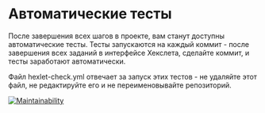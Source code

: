 # Автоматические тесты

После завершения всех шагов в проекте, вам станут доступны автоматические тесты. Тесты запускаются на каждый коммит - после завершения всех заданий в интерфейсе Хекслета, сделайте коммит, и тесты заработают автоматически.

Файл hexlet-check.yml отвечает за запуск этих тестов - не удаляйте этот файл, не редактируйте его и не переименовывайте репозиторий.

[![Maintainability](https://api.codeclimate.com/v1/badges/24ec1e6d1aeb7bba7380/maintainability)](https://codeclimate.com/github/PaszaDjegr/backend-project-lvl1/maintainability)